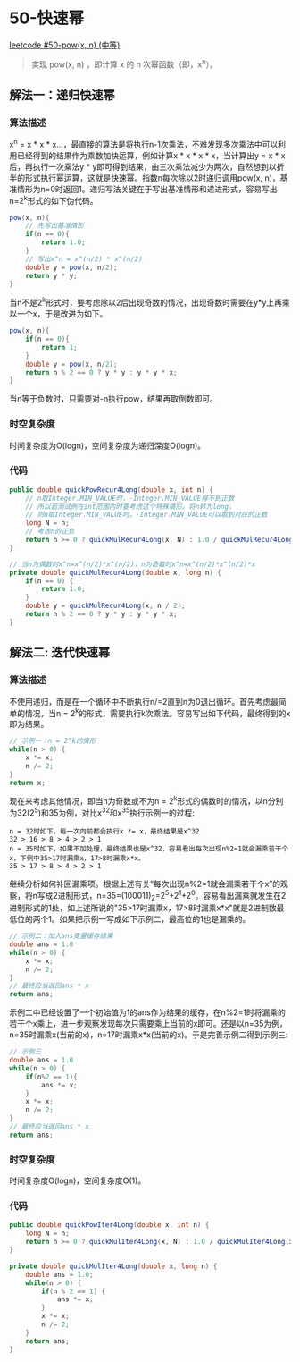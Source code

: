 # 50-快速幂

[leetcode #50-pow(x, n) (中等)](https://leetcode-cn.com/problems/powx-n/)

> 实现 pow(x, n) ，即计算 x 的 n 次幂函数（即，x<sup>n</sup>）。

## 解法一：递归快速幂

### 算法描述

x<sup>n</sup> = x * x * x...，最直接的算法是将执行n-1次乘法，不难发现多次乘法中可以利用已经得到的结果作为乘数加快运算，例如计算x * x * x * x，当计算出y = x * x后，再执行一次乘法y * y即可得到结果，由三次乘法减少为两次，自然想到以折半的形式执行幂运算，这就是快速幂。指数n每次除以2时递归调用pow(x, n)，基准情形为n=0时返回1。递归写法关键在于写出基准情形和递进形式，容易写出n=2<sup>k</sup>形式的如下伪代码。

```java
pow(x, n){
    // 先写出基准情形
    if(n == 0){
        return 1.0;
    }
    // 写出x^n = x^(n/2) * x^(n/2)
    double y = pow(x, n/2);
    return y * y;
}
```

当n不是2<sup>k</sup>形式时，要考虑除以2后出现奇数的情况，出现奇数时需要在y*y上再乘以一个x，于是改进为如下。

```java
pow(x, n){
    if(n == 0){
        return 1;
    }
    double y = pow(x, n/2);
    return n % 2 == 0 ? y * y : y * y * x;
}
```

当n等于负数时，只需要对-n执行pow，结果再取倒数即可。

### 时空复杂度

时间复杂度为O(logn)，空间复杂度为递归深度O(logn)。

### 代码

```java
public double quickPowRecur4Long(double x, int n) {
    // n取Integer.MIN_VALUE时，-Integer.MIN_VALUE得不到正数
    // 所以若测试例在int范围内时要考虑这个特殊情形。将n转为long，
    // 则n取Integer.MIN_VALUE时，-Integer.MIN_VALUE可以取到对应的正数
    long N = n;
    // 考虑n的正负
    return n >= 0 ? quickMulRecur4Long(x, N) : 1.0 / quickMulRecur4Long(x, -N);
}

// 当n为偶数时x^n=x^(n/2)*x^(n/2)，n为奇数时x^n=x^(n/2)*x^(n/2)*x
private double quickMulRecur4Long(double x, long n) {
    if(n == 0) {
        return 1.0;
    }
    double y = quickMulRecur4Long(x, n / 2);
    return n % 2 == 0 ? y * y : y * y * x;
}
```

## 解法二: 迭代快速幂

### 算法描述

不使用递归，而是在一个循环中不断执行n/=2直到n为0退出循环。首先考虑最简单的情况，当n = 2<sup>k</sup>的形式，需要执行k次乘法。容易写出如下代码，最终得到的x即为结果。

```java
// 示例一：n = 2^k的情形
while(n > 0) {
    x *= x;
    n /= 2;
}
return x;
```

现在来考虑其他情况，即当n为奇数或不为n = 2<sup>k</sup>形式的偶数时的情况，以n分别为32(2<sup>5</sup>)和35为例，对比x<sup>32</sup>和x<sup>35</sup>执行示例一的过程:

```
n = 32时如下，每一次向前都会执行x *= x，最终结果是x^32
32 > 16 > 8 > 4 > 2 > 1
n = 35时如下，如果不加处理，最终结果也是x^32，容易看出每次出现n%2=1就会漏乘若干个x，下例中35>17时漏乘x，17>8时漏乘x*x。
35 > 17 > 8 > 4 > 2 > 1
```

继续分析如何补回漏乘项。根据上述有关“每次出现n%2=1就会漏乘若干个x”的观察，将n写成2进制形式，n=35=(100011)<sub>2</sub>=2<sup>5</sup>+2<sup>1</sup>+2<sup>0</sup>。容易看出漏乘就发生在2进制形式的1处，如上述所说的"35>17时漏乘x，17>8时漏乘x*x"就是2进制数最低位的两个1。如果把示例一写成如下示例二，最高位的1也是漏乘的。

```java
// 示例二：加入ans变量缓存结果
double ans = 1.0
while(n > 0) {
    x *= x;
    n /= 2;
}
// 最终应当返回ans * x
return ans;
```

示例二中已经设置了一个初始值为1的ans作为结果的缓存，在n%2=1时将漏乘的若干个x乘上，进一步观察发现每次只需要乘上当前的x即可。还是以n=35为例，n=35时漏乘x(当前的x)，n=17时漏乘x*x(当前的x)。于是完善示例二得到示例三:

```java
// 示例三
double ans = 1.0
while(n > 0) {
    if(n%2 == 1){
        ans *= x;
    }
    x *= x;
    n /= 2;
}
// 最终应当返回ans * x
return ans;
```

### 时空复杂度

时间复杂度O(logn)，空间复杂度O(1)。

### 代码

```java
public double quickPowIter4Long(double x, int n) {
    long N = n;
    return n >= 0 ? quickMulIter4Long(x, N) : 1.0 / quickMulIter4Long(x, -N);
}

private double quickMulIter4Long(double x, long n) {
    double ans = 1.0;
    while(n > 0) {
        if(n % 2 == 1) {
            ans *= x;
        }
        x *= x;
        n /= 2;
    }
    return ans;
}
```
